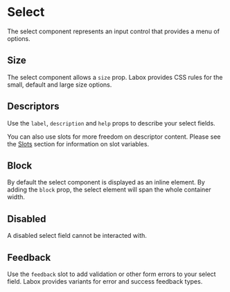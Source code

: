# Select

The select component represents an input control that provides a menu of options.

<Snippet :code="example" />

## Size

The select component allows a `size` prop. Labox provides CSS rules for the small, default and large size options.

<Snippet :code="sizes" />

## Descriptors

Use the `label`, `description` and `help` props to describe your select fields.

<Snippet :code="descriptors" />

You can also use slots for more freedom on descriptor content. Please see the [Slots](#slots) section for information on slot variables.

<Snippet :code="descriptorsslots" />

## Block

By default the select component is displayed as an inline element. By adding the `block` prop, the select element will span the whole container width.

<Snippet :code="block" />

## Disabled

A disabled select field cannot be interacted with.

<Snippet :code="disabled" />

## Feedback

Use the `feedback` slot to add validation or other form errors to your select field. Labox provides variants for error and success feedback types.

<Snippet :code="feedback" />

<script lang="ts" setup>
const example = `<template>
  <LSelect
    v-model="selected"
    label="Select"
    :options="[
      { label: 'Apple', value: 'apple' },
      { label: 'Banana', value: 'banana' },
      { label: 'Cranberry', value: 'cranberry' }
    ]"
    :help="selected ? \`You selected \${selected}.\` : \`Please select something.\`"
    block
  />
</template>

<script>
export default {
  data() {
    return {
      selected: null
    }
  }
}
<\/script>
`

const sizes = `<template>
  <div class="select-display">
    <LSelect size="sm" :options="options" label="Small" />
    <LSelect size="md" :options="options" label="Default" />
    <LSelect size="lg" :options="options" label="Large" />
  </div>
</template>

<script>
export default {
  data() {
    return {
      options: [
        { label: 'Apple', value: 'apple' },
        { label: 'Banana', value: 'banana' },
        { label: 'Cranberry', value: 'cranberry' }
      ]
    }
  }
}
<\/script>
`

const descriptors = `
<LSelect 
  label="Label"
  description="Description"
  help="Help"
  :options="[
    { label: 'Apple', value: 'apple' },
    { label: 'Banana', value: 'banana' },
    { label: 'Cranberry', value: 'cranberry' }
  ]"
/>
`

const descriptorsslots = `
<LSelect 
  :options="[
    { label: 'Apple', value: 'apple' },
    { label: 'Banana', value: 'banana' },
    { label: 'Cranberry', value: 'cranberry' }
  ]">
  <template #label="{ id }">
    <label :for="id">Label</label>
  </template>
  <template #description>
    <span style="color: purple" v-text="'Description'" />
  </template>
  <template #help>
    <span style="color: purple" v-text="'Help'" />
  </template>
</LSelect>
`

const block = `
<LSelect 
  block
  label="I'm wide!" 
  :options="[
    { label: 'Apple', value: 'apple' },
    { label: 'Banana', value: 'banana' },
    { label: 'Cranberry', value: 'cranberry' }
  ]"
/>
`

const disabled = `
<template>
<LSelect 
  v-model="selected" 
  :options="[
    { label: 'Apple', value: 'apple' },
    { label: 'Banana', value: 'banana' },
    { label: 'Cranberry', value: 'cranberry' }
  ]"
  disabled
/>
</template>

<script>
export default {
  data() {
    return {
      selected: "cranberry"
    }
  }
}
<\/script>
`

const feedback = `
<LSelect label="Select" block feedback="Bad!" />
<LSelect label="Select" block feedback="Good!" feedback-type="success" />
`
</script>
